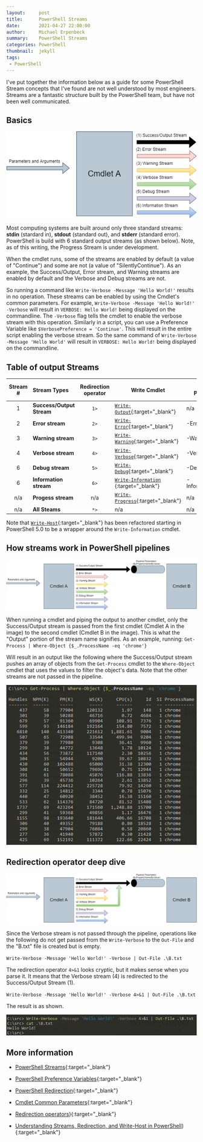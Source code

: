 ```yaml
---
layout:     post
title:      PowerShell Streams
date:       2021-04-27 22:00:00
author:     Michael Erpenbeck
summary:    PowerShell Streams
categories: PowerShell
thumbnail:  jekyll
tags:
 - PowerShell
---
```


I've put together the information below as a guide for some PowerShell Stream concepts that I've found are not well understood by most engineers.  Streams are a fantastic structure built by the PowerShell team, but have not been well communicated.

## Basics

![basic](/assets/2021-04-28-powershell-streams/1.png)

Most computing systems are built around only three standard streams: **stdin** (stardard in), **stdout** (standard out), and **stderr** (standard error).  PowerShell is build with 6 standard output streams (as shown below).  Note, as of this writing, the Progress Stream is under development.


When the cmdlet runs, some of the streams are enabled by default (a value of "Continue") and some are not (a value of "SilentlyContinue").  As an example, the Success/Output, Error stream, and Warning streams are enabled by default and the Verbose and Debug streams are not.  

So running a command like `Write-Verbose -Message 'Hello World!'` results in no operation.  These streams can be enabled by using the Cmdlet's common parameters.  For example, `Write-Verbose -Message 'Hello World!' -Verbose` will result in `VERBOSE: Hello World!` being displayed on the commandline.  The `-Verbose` flag tells the cmdlet to enable the verbose stream with this operation.  Similarly in a script, you can use a Preference Variable like `$VerbosePreference = 'Continue'`.  This will result in the entire script enabling the verbose stream.  So the same command of `Write-Verbose -Message 'Hello World'` will result in `VERBOSE: Hello World!` being displayed on the commandline.

## Table of output Streams

| Stream # | Stream Types | Redirection operator | Write Cmdlet |Cmdlet Parameters | Preference Variables | Default Preference Variable Value |
|:-:|:--|:-:|--|--|--|--|
| 1 | **Success/Output Stream** | `1>` |[`Write-Output`](https://docs.microsoft.com/en-us/powershell/module/microsoft.powershell.utility/write-output){:target="_blank"} | n/a | n/a | n/a |
| 2 | **Error stream** | `2>` | [`Write-Error`](https://docs.microsoft.com/en-us/powershell/module/microsoft.powershell.utility/write-error){:target="_blank"} | -ErrorAction | `$ErrorActionPreference` | `Continue` |
| 3 | **Warning stream** | `3>` | [`Write-Warning`](https://docs.microsoft.com/en-us/powershell/module/microsoft.powershell.utility/write-warning){:target="_blank"} | -WarningAction | `$WarningPreference` | `Continue` |
| 4 | **Verbose stream** | `4>` | [`Write-Verbose`](https://docs.microsoft.com/en-us/powershell/module/microsoft.powershell.utility/write-verbose){:target="_blank"} | -Verbose | `$VerbosePreference` | `SilentlyContinue` |
| 6 | **Debug stream** | `5>` | [`Write-Debug`](https://docs.microsoft.com/en-us/powershell/module/microsoft.powershell.utility/write-debug){:target="_blank"} | -Debug| `$DebugPreference` | `SilentlyContinue` |
| 6 | **Information stream** | `6>` | [`Write-Information`](https://docs.microsoft.com/en-us/powershell/module/microsoft.powershell.utility/write-information) {:target="_blank"} | -InformationAction | `$InformationPreference` | `SilentlyContinue` |
| n/a | **Progess stream** | n/a | [`Write-Progress`](https://docs.microsoft.com/en-us/powershell/module/microsoft.powershell.utility/write-progress){:target="_blank"} |  n/a |`$ProgressPreference` | `Continue` |
| n/a | **All Steams** | `*>` | n/a | n/a | n/a | n/a |

Note that [`Write-Host`](https://docs.microsoft.com/en-us/powershell/module/microsoft.powershell.utility/write-host){:target="_blank"} has been refactored starting in PowerShell 5.0 to be a wrapper around the `Write-Information` cmdlet.

## How streams work in PowerShell pipelines

![pipeline](/assets/2021-04-28-powershell-streams/2.png)

When running a cmdlet and piping the output to another cmdlet, only the Success/Output stream is passed from the first cmdlet (Cmdlet A in the image) to the second cmdlet (Cmdlet B in the image).  This is what the "Output" portion of the stream name signifies.  As an example, running:
`Get-Process | Where-Object {$_.ProcessName -eq 'chrome'}`

Will result in an output like the following where the Success/Output stream pushes an array of objects from the `Get-Process` cmdlet to the `Where-Object` cmdlet that uses the values to filter the object's data.  Note that the other streams are not passed in the pipeline.

![example execution](/assets/2021-04-28-powershell-streams/2_1.png)

## Redirection operator deep dive

![redirection](/assets/2021-04-28-powershell-streams/3.png)

Since the Verbose stream is not passed through the pipeline, operations like the following do not get passed from the `Write-Verbose` to the `Out-File` and the "B.txt" file is created but is empty.

`Write-Verbose -Message 'Hello World!' -Verbose | Out-File .\B.txt`

The redirection operator `4>&1` looks cryptic, but it makes sense when you parse it.  It means that the Verbose stream (4) is redirected to the Success/Output Stream (1).

`Write-Verbose -Message 'Hello World!' -Verbose 4>&1 | Out-File .\B.txt`

The result is as shown.

![pipeline](/assets/2021-04-28-powershell-streams/3_1.png)

## More information

- [PowerShell Streams](https://docs.microsoft.com/en-us/powershell/module/microsoft.powershell.core/about/about_output_streams?view=powershell-7.1#long-description){:target="_blank"}
- [PowerShell Preference Variables](https://docs.microsoft.com/en-us/powershell/module/microsoft.powershell.core/about/about_preference_variables){:target="_blank"}
- [PowerShell Redirection](https://docs.microsoft.com/en-us/powershell/module/microsoft.powershell.core/about/about_redirection){:target="_blank"}

- [Cmdlet Common Parameters](https://docs.microsoft.com/en-us/powershell/module/microsoft.powershell.core/about/about_commonparameters){:target="_blank"}

- [Redirection operators](https://www.sconstantinou.com/powershell-redirection-operators/)){:target="_blank"}
- [Understanding Streams, Redirection, and Write-Host in PowerShell](https://devblogs.microsoft.com/scripting/understanding-streams-redirection-and-write-host-in-powershell/)){:target="_blank"}